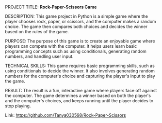 PROJECT TITLE: **Rock-Paper-Scissors Game**

DESCRIPTION: This game project in Python is a simple game where the player chooses rock, paper, or scissors, and the computer makes a random choice. The game then compares both choices and decides the winner based on the rules of the game.

PURPOSE: The purpose of this game is to create an enjoyable game where players can compete with the computer. It helps users learn basic programming concepts such as using conditionals, generating random numbers, and handling user input.

TECHNICAL SKILLS: This game requires basic programming skills, such as using conditionals to decide the winner. It also involves generating random numbers for the computer's choice and capturing the player's input to play the game.

RESULT: The result is a fun, interactive game where players face off against the computer. The game determines a winner based on both the player's and the computer's choices, and keeps running until the player decides to stop playing.

Link: https://github.com/Tanya030598/Rock-Paper-Scissors

